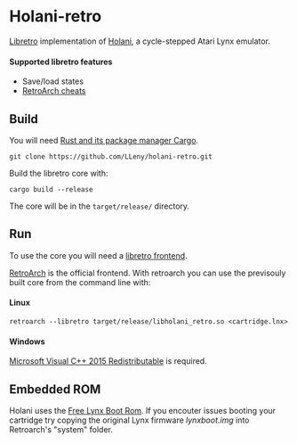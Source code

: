 # Holani-retro
[Libretro](https://www.libretro.com/) implementation of [Holani](https://github.com/LLeny/holani), a cycle-stepped Atari Lynx emulator.

#### Supported libretro features
* Save/load states
* [RetroArch cheats](https://docs.libretro.com/guides/cheat-codes/)

## Build
You will need [Rust and its package manager Cargo](https://www.rust-lang.org/). 

```
git clone https://github.com/LLeny/holani-retro.git
```

Build the libretro core with:

```
cargo build --release
```

The core will be in the `target/release/` directory.

## Run
To use the core you will need a [libretro frontend](https://www.libretro.com/index.php/powered-by-libretro/).

[RetroArch](https://www.retroarch.com/) is the official frontend.
With retroarch you can use the previsouly built core from the command line with:

#### Linux
```
retroarch --libretro target/release/libholani_retro.so <cartridge.lnx>
```

#### Windows
[Microsoft Visual C++ 2015 Redistributable](https://www.microsoft.com/en-us/download/details.aspx?id=52685) is required.

## Embedded ROM
Holani uses the [Free Lynx Boot Rom](http://lynxdev.atari.org). If you encouter issues booting your cartridge try copying the original Lynx firmware *lynxboot.img* into Retroarch's "system" folder.
